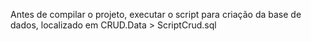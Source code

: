Antes de compilar o projeto, executar o script para criação da base de dados, localizado em CRUD.Data > ScriptCrud.sql
